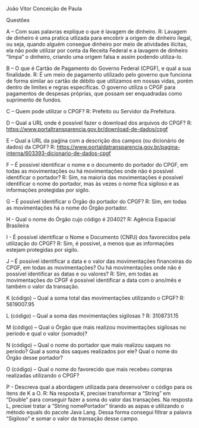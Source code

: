 João Vitor Conceição de Paula

Questões

A – Com suas palavras explique o que é lavagem de dinheiro.
  R: Lavagem de dinheiro é uma pratica utlizada para encobrir a origem de dinheiro ilegal, ou seja, quando alguém consegue dinheiro por meio de atividades ilícitas, ela não pode utilizar por conta da Receita Federal e a lavagem de dinheiro “limpa” o dinheiro, criando uma origem falsa e assim podendo utiliza-lo.

B – O que é Cartão de Pagamento do Governo Federal (CPGF), e qual a sua finalidade.
  R: É um meio de pagamento utilizado pelo governo que funciona de forma similar ao cartão de débito que utilizamos em nossas vidas, porém dentro de limites e regras específicas. O governo utiliza o CPGF para pagamentos de despesas próprias, que possam ser enquadradas como suprimento de fundos.

C – Quem pode utilizar o CPGF?
  R: Prefeito ou Servidor da Prefeitura.

D – Qual a URL onde é possível fazer o download dos arquivos do CPGF?
  R: https://www.portaltransparencia.gov.br/download-de-dados/cpgf

E – Qual a URL da paǵina com a descrição dos campos (ou dicionário de dados) da CPGF?
  R: https://www.portaldatransparencia.gov.br/pagina-interna/603393-dicionario-de-dados-cpgf

F – É possível identificar o nome e o documento do portador do CPGF, em todas as
movimentações ou há movimentações onde não é possível identificar o portador?
  R: Sim, na maioria das movimentações é possível identificar o nome do portador, mas às vezes o nome fica sigiloso e as informações protegidas por sigilo.

G – É possível identificar o Órgão do portador do CPGF?
R: Sim, em todas as movimentações há o nome do Órgão portador.

H - Qual o nome do Órgão cujo código é 20402?
  R: Agência Espacial Brasileira

I - É possível identificar o Nome e Documento (CNPJ) dos favorecidos pela utilização do
CPGF?
  R: Sim, é possível, a menos que as informações estejam protegidas por sigilo.

J – É possível identificar a data e o valor das movimentações financeiras do CPGF, em todas as movimentações? Ou há movimentações onde não é possível identificar as datas e ou valores?
  R: Sim, em todas as movimentações do CPGF é possível identificar a data com o ano/mês e também o valor da transação.

K (código) – Qual a soma total das movimentações utilizando o CPGF?
  R: 5619007.95

L (código) – Qual a soma das movimentações sigilosas ?
  R: 3108731.15

M (código) – Qual o Órgão que mais realizou movimentações sigilosas no período e qual o valor (somado)?

N (código) – Qual o nome do portador que mais realizou saques no período? Qual a soma
dos saques realizados por ele? Qual o nome do Órgão desse portador?

O (código) – Qual o nome do favorecido que mais recebeu compras realizadas utilizando o CPGF?

P - Descreva qual a abordagem utilizada para desenvolver o código para os ítens de K a O.
  R: Na resposta K, precisei transformar a “String” em “Double” para conseguir fazer a soma do valor das transações.
Na resposta L, precisei tratar a “String nomePortador” tirando as aspas e utilizando o método equals do pacote Java Lang. Dessa forma consegui filtrar a palavra “Sigiloso” e somar o valor da transação desse campo.
